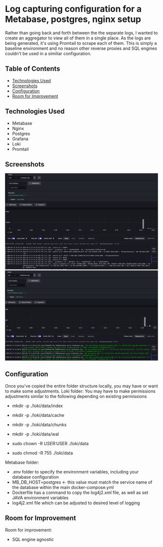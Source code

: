 # Log capturing configuration for a Metabase, postgres, nginx setup
Rather than going back and forth between the the separate logs, I wanted to create an aggregator to view all of them in a single place.
As the logs are being generated, it's using Promtail to scrape each of them.
This is simply a baseline environment and no reason other reverse proxies and SQL engines couldn't be used in a similiar configuration.


## Table of Contents
* [Technologies Used](#technologies-used)
* [Screenshots](#screenshots)
* [Configuration](#configuration)
* [Room for Improvement](#room-for-improvement)


## Technologies Used
- Metabase
- Nginx
- Postgres
- Grafana
- Loki
- Promtail


## Screenshots
![alt text](https://github.com/FilmonK/metabase-capture/blob/master/readme_images/grafana1.png?raw=true)
![alt text](https://github.com/FilmonK/metabase-capture/blob/master/readme_images/grafana2.png?raw=true)

## Configuration
Once you've copied the entire folder structure locally, you may have or want to make some adjustments.
Loki folder:
You may have to make permissions adjustments similar to the following depending on existing permissions
  - mkdir -p ./loki/data/index
  - mkdir -p ./loki/data/cache
  - mkdir -p ./loki/data/chunks
  - mkdir -p ./loki/data/wal

  - sudo chown -R $USER:$USER ./loki/data
  - sudo chmod -R 755 ./loki/data

Metabase folder:
- .env folder to specify the environment variables, including your database configuration
- MB_DB_HOST=postgres ← this value must match the service name of the database within the main docker-compose.yml
- Dockerfile has a command to copy the log4j2.xml file, as well as set JAVA environment variables
- log4j2.xml file which can be adjusted to desired level of logging




## Room for Improvement
Room for improvement:

- SQL engine agnostic 

